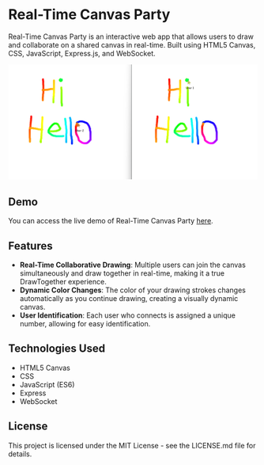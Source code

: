 # Real-Time Canvas Party

Real-Time Canvas Party is an interactive web app that allows users to draw and collaborate on a shared canvas in real-time. Built using HTML5 Canvas, CSS, JavaScript, Express.js, and WebSocket.

![Real-Time Canvas Party Preview](https://github.com/somayehva/Real-Time-Canvas-Party/blob/main/Fun%20With%20Canvas.png)

## Demo

You can access the live demo of Real-Time Canvas Party [here](link-to-your-live-demo).

## Features

- **Real-Time Collaborative Drawing**: Multiple users can join the canvas simultaneously and draw together in real-time, making it a true DrawTogether experience.
- **Dynamic Color Changes**: The color of your drawing strokes changes automatically as you continue drawing, creating a visually dynamic canvas.
- **User Identification**: Each user who connects is assigned a unique number, allowing for easy identification.

## Technologies Used
- HTML5 Canvas
- CSS
- JavaScript (ES6)
- Express
- WebSocket

## License
This project is licensed under the MIT License - see the LICENSE.md file for details.
